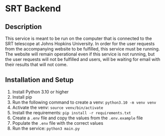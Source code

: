 # SRT Backend

## Description
This service is meant to be run on the computer that is connected to the SRT telescope at Johns Hopkins University.
In order for the user requests from the accompanying website to be fulfilled, this service must be running. The website
will remain operational even if this service is not running, but the user requests will not be fulfilled and users, will 
be waiting for email with their results that will not come.

## Installation and Setup
1. Install Python 3.10 or higher
2. Install pip
3. Run the following command to create a venv: `python3.10 -m venv venv`
4. Activate the venv: `source venv/bin/activate`
5. Install the requirements: `pip install -r requirements.txt`
6. Create a `.env` file and copy the values from the `.env.example` file
7. Populate the `.env` file with the correct values
8. Run the service: `python3 main.py`
